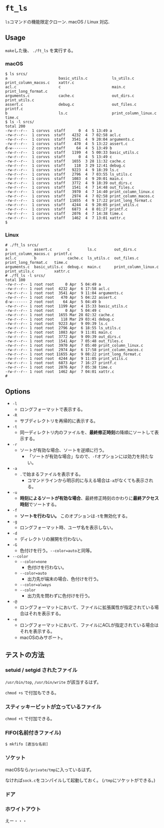 # `ft_ls`

`ls`コマンドの機能限定クローン. macOS / Linux 対応.

## Usage

`make`した後、 `./ft_ls` を実行する。

### macOS

```
$ ls srcs/
a                       basic_utils.c           ls_utils.c              print_column_macos.c    xattr.c
acl.c                   c                       main.c                  print_long_format.c
arguments.c             cache.c                 out_dirs.c              print_utils.c
assert.c                debug.c                 out_files.c             printf.c
b                       ls.c                    print_column_linux.c    time.c
$ ls -l srcs/
total 200
-rw-r--r--  1 corvvs  staff      0  4  5 13:49 a
-rw-r--r--  1 corvvs  staff   4232  4  7 02:58 acl.c
-rw-r--r--  1 corvvs  staff   3541  4  9 20:04 arguments.c
-rw-r--r--  1 corvvs  staff    470  4  5 13:22 assert.c
d-w-------  2 corvvs  staff     64  4  5 13:49 b
-rw-r--r--  1 corvvs  staff   1199  4  5 00:33 basic_utils.c
-rw-r--r--  1 corvvs  staff      0  4  5 13:49 c
-rw-r--r--  1 corvvs  staff   1655  3 28 11:32 cache.c
-rw-r--r--  1 corvvs  staff    118  3 29 12:41 debug.c
-rw-r--r--  1 corvvs  staff   9223  4  9 18:39 ls.c
-rw-r--r--  1 corvvs  staff   2796  4  7 03:55 ls_utils.c
-rw-r--r--  1 corvvs  staff   1083  4  9 20:01 main.c
-rw-r--r--  1 corvvs  staff   3772  4  9 18:39 out_dirs.c
-rw-r--r--  1 corvvs  staff   1541  4  7 14:48 out_files.c
-rw-r--r--  1 corvvs  staff   3970  4  7 14:40 print_column_linux.c
-rw-r--r--  1 corvvs  staff   2974  4  7 02:58 print_column_macos.c
-rw-r--r--  1 corvvs  staff  11655  4  9 17:22 print_long_format.c
-rw-r--r--  1 corvvs  staff   4244  4  9 20:05 print_utils.c
-rw-r--r--  1 corvvs  staff   6873  4  8 01:27 printf.c
-rw-r--r--  1 corvvs  staff   2076  4  7 14:38 time.c
-rw-r--r--  1 corvvs  staff   1462  4  7 13:01 xattr.c
$ 
```

### Linux

```
# ./ft_ls srcs/
a            assert.c       c        ls.c        out_dirs.c            print_column_macos.c  printf.c
acl.c        b              cache.c  ls_utils.c  out_files.c           print_long_format.c   time.c
arguments.c  basic_utils.c  debug.c  main.c      print_column_linux.c  print_utils.c         xattr.c
# ./ft_ls -l srcs/
total 100
-rw-r--r-- 1 root root     0 Apr  5 04:49 a
-rw-r--r-- 1 root root  4232 Apr  6 17:58 acl.c
-rw-r--r-- 1 root root  3541 Apr  9 11:04 arguments.c
-rw-r--r-- 1 root root   470 Apr  5 04:22 assert.c
d-w------- 2 root root    64 Apr  5 04:49 b
-rw-r--r-- 1 root root  1199 Apr  4 15:33 basic_utils.c
-rw-r--r-- 1 root root     0 Apr  5 04:49 c
-rw-r--r-- 1 root root  1655 Mar 28 02:32 cache.c
-rw-r--r-- 1 root root   118 Mar 29 03:41 debug.c
-rw-r--r-- 1 root root  9223 Apr  9 09:39 ls.c
-rw-r--r-- 1 root root  2796 Apr  6 18:55 ls_utils.c
-rw-r--r-- 1 root root  1083 Apr  9 11:01 main.c
-rw-r--r-- 1 root root  3772 Apr  9 09:39 out_dirs.c
-rw-r--r-- 1 root root  1541 Apr  7 05:48 out_files.c
-rw-r--r-- 1 root root  3970 Apr  7 05:40 print_column_linux.c
-rw-r--r-- 1 root root  2974 Apr  6 17:58 print_column_macos.c
-rw-r--r-- 1 root root 11655 Apr  9 08:22 print_long_format.c
-rw-r--r-- 1 root root  4244 Apr  9 11:05 print_utils.c
-rw-r--r-- 1 root root  6873 Apr  7 16:27 printf.c
-rw-r--r-- 1 root root  2076 Apr  7 05:38 time.c
-rw-r--r-- 1 root root  1462 Apr  7 04:01 xattr.c
# 
```

## Options

- `-l`
  - ロングフォーマットで表示する。
- `-R`
  - サブディレクトリを再帰的に表示する。
- `-t`
  - 同一ディレクトリ内のファイルを、**最終修正時刻**の降順にソートして表示する。
- `-r`
  - ソートが有効な場合、ソートを逆順に行う。
    - 「ソートが有効な場合」なので、`-f`オプションには効力を持たない。
- `-a`
  - `.`で始まるファイルを表示する。
    - コマンドラインから明示的に与える場合は`-a`がなくても表示される。
- `-u`
  - **時刻によるソートが有効な場合**、最終修正時刻のかわりに**最終アクセス時刻**でソートする。
- `-f`
  - **ソートを行わない。** このオプションは`-t`を無効化する。
- `-g`
  - ロングフォーマット時、ユーザ名を表示しない。
- `-d`
  - ディレクトリの展開を行わない。
- `-G`
  - 色付けを行う。`--color=auto`と同等。
- `--color`
  - `--color=none`
    - 色付けを行わない。
  - `--color=auto`
    - 出力先が端末の場合、色付けを行う。
  - `--color=always`
  - `--color`
    - 出力先を問わずに色付けを行う。
- `-@`
  - ロングフォーマットにおいて、ファイルに拡張属性が指定されている場合はそれを表示する。
- `-e`
  - ロングフォーマットにおいて、ファイルにACLが指定されている場合はそれを表示する。
  - macOSのみサポート。

## テストの方法

### setuid / setgid されたファイル

`/usr/bin/top`, `/usr/bin/write` が該当するはず。

`chmod +s` で付加もできる。

### スティッキービットが立っているファイル

`chmod +t` で付加できる。

### FIFO(名前付きファイル)

```
$ mkfifo [適当な名前]
```

### ソケット

macOSなら`/private/tmp`に入っているはず。

なければ`sock.c`をコンパイルして起動しておく。
(`/tmp`にソケットができる。)

### ドア

### ホワイトアウト

えー・・・
